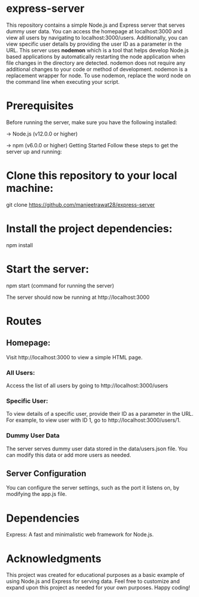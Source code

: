# express-server

This repository contains a simple Node.js and Express server that serves dummy user data. You can access the homepage at localhost:3000 and view all users by navigating to localhost:3000/users. Additionally, you can view specific user details by providing the user ID as a parameter in the URL.
This server uses **nodemon** which is a tool that helps develop Node.js based applications by automatically restarting the node application when file changes in the directory are detected.
nodemon does not require any additional changes to your code or method of development. nodemon is a replacement wrapper for node. To use nodemon, replace the word node on the command line when executing your script.

# Prerequisites
Before running the server, make sure you have the following installed:

-> Node.js (v12.0.0 or higher)

-> npm (v6.0.0 or higher)
Getting Started
Follow these steps to get the server up and running:

# Clone this repository to your local machine:

git clone https://github.com/manjeetrawat28/express-server

# Install the project dependencies:

 npm install
 
# Start the server:

npm start (command for running the server)

The server should now be running at http://localhost:3000

# Routes
## Homepage: 
Visit http://localhost:3000 to view a simple HTML page.

### All Users: 
Access the list of all users by going to http://localhost:3000/users

### Specific User: 
To view details of a specific user, provide their ID as a parameter in the URL. For example, to view user with ID 1, go to http://localhost:3000/users/1.

### Dummy User Data
The server serves dummy user data stored in the data/users.json file. You can modify this data or add more users as needed.

## Server Configuration
You can configure the server settings, such as the port it listens on, by modifying the app.js file.

# Dependencies
Express: A fast and minimalistic web framework for Node.js.


# Acknowledgments
This project was created for educational purposes as a basic example of using Node.js and Express for serving data.
Feel free to customize and expand upon this project as needed for your own purposes. Happy coding!

